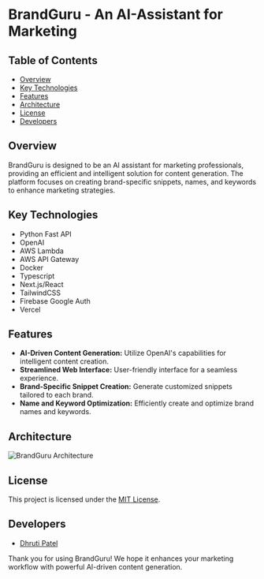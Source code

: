 # BrandGuru - An AI-Assistant for Marketing

## Table of Contents
- [Overview](#overview)
- [Key Technologies](#key-technologies)
- [Features](#features)
- [Architecture](#architecture)
- [License](#license)
- [Developers](#developers)

## Overview

BrandGuru is designed to be an AI assistant for marketing professionals, providing an efficient and intelligent solution for content generation. The platform focuses on creating brand-specific snippets, names, and keywords to enhance marketing strategies.

## Key Technologies

- Python Fast API
- OpenAI
- AWS Lambda
- AWS API Gateway
- Docker
- Typescript
- Next.js/React
- TailwindCSS
- Firebase Google Auth
- Vercel

## Features

- **AI-Driven Content Generation:** Utilize OpenAI's capabilities for intelligent content creation.
- **Streamlined Web Interface:** User-friendly interface for a seamless experience.
- **Brand-Specific Snippet Creation:** Generate customized snippets tailored to each brand.
- **Name and Keyword Optimization:** Efficiently create and optimize brand names and keywords.

## Architecture
![BrandGuru Architecture](https://github.com/iamdhrutipatel/AI-Driven-SaaS-App/assets/58872872/6c6c9345-a257-4fe7-8c04-fc7186ba7189)

## License

This project is licensed under the [MIT License](LICENSE).

## Developers
- [Dhruti Patel](https://github.com/iamdhrutipatel)

Thank you for using BrandGuru! We hope it enhances your marketing workflow with powerful AI-driven content generation.
